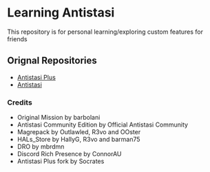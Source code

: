 # Learning Antistasi

This repository is for personal learning/exploring custom features for friends

## Orignal Repositories

* [Antistasi Plus](https://github.com/igorkis-scrts/A3-Antistasi-Plus)
* [Antistasi](https://github.com/official-antistasi-community/A3-Antistasi)

### Credits
- Original Mission by barbolani
- Antistasi Community Edition by Official Antistasi Community
- Magrepack by Outlawled, R3vo and OOster
- HALs_Store by HallyG, R3vo and barman75
- DRO by mbrdmn
- Discord Rich Presence by ConnorAU 
- Antistasi Plus fork by Socrates
